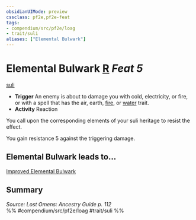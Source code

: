 ```yaml
---
obsidianUIMode: preview
cssclass: pf2e,pf2e-feat
tags:
- compendium/src/pf2e/loag
- trait/suli
aliases: ["Elemental Bulwark"]
---
```

# Elemental Bulwark  [R](../../Rules/core-rulebook/chapter-9-playing-the-game.md#Actions "Reaction") *Feat 5*  
[suli](../../Rules/traits/suli-b2.md)  

- **Trigger** An enemy is about to damage you with cold, electricity, or fire, or with a spell that has the air, earth, [fire](../../Rules/traits/fire.md), or [water](../../Rules/traits/water.md) trait.
- **Activity** Reaction

You call upon the corresponding elements of your suli heritage to resist the effect.

You gain resistance 5 against the triggering damage.

## Elemental Bulwark leads to...

[Improved Elemental Bulwark](improved-elemental-bulwark-loag.md)

## Summary

*Source: Lost Omens: Ancestry Guide p. 112*  
%% #compendium/src/pf2e/loag #trait/suli %%